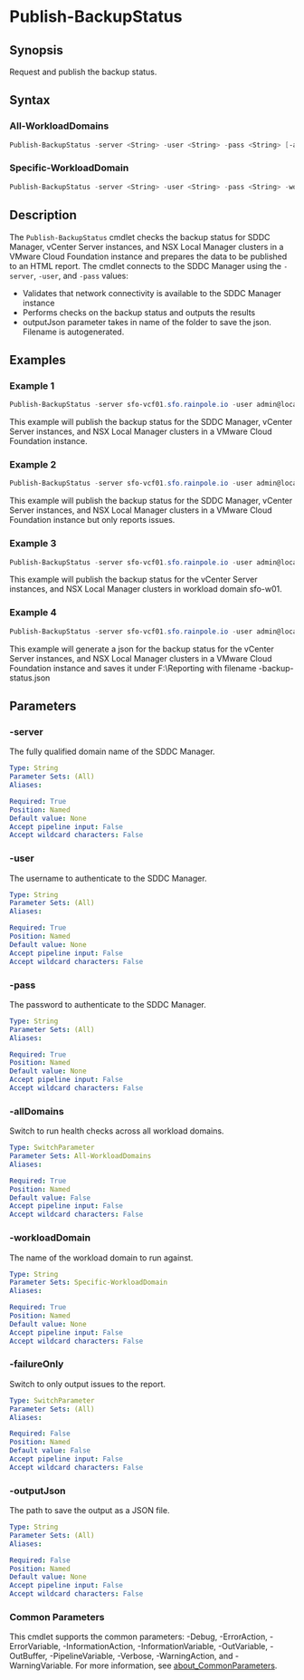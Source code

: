 # Publish-BackupStatus

## Synopsis

Request and publish the backup status.

## Syntax

### All-WorkloadDomains

```powershell
Publish-BackupStatus -server <String> -user <String> -pass <String> [-allDomains] [-failureOnly] [-outputJson <String>] [<CommonParameters>]
```

### Specific-WorkloadDomain

```powershell
Publish-BackupStatus -server <String> -user <String> -pass <String> -workloadDomain <String> [-failureOnly] [-outputJson <String>] [<CommonParameters>]
```

## Description

The `Publish-BackupStatus` cmdlet checks the backup status for SDDC Manager, vCenter Server instances, and NSX Local Manager clusters in a VMware Cloud Foundation instance and prepares the data to be published to an HTML report.
The cmdlet connects to the SDDC Manager using the `-server`, `-user`, and `-pass` values:

- Validates that network connectivity is available to the SDDC Manager instance
- Performs checks on the backup status and outputs the results
- outputJson parameter takes in name of the folder to save the json.
Filename is autogenerated.

## Examples

### Example 1

```powershell
Publish-BackupStatus -server sfo-vcf01.sfo.rainpole.io -user admin@local -pass VMw@re1!VMw@re1! -allDomains
```

This example will publish the backup status for the SDDC Manager, vCenter Server instances, and NSX Local Manager clusters in a VMware Cloud Foundation instance.

### Example 2

```powershell
Publish-BackupStatus -server sfo-vcf01.sfo.rainpole.io -user admin@local -pass VMw@re1!VMw@re1! -allDomains -failureOnly
```

This example will publish the backup status for the SDDC Manager, vCenter Server instances, and NSX Local Manager clusters in a VMware Cloud Foundation instance but only reports issues.

### Example 3

```powershell
Publish-BackupStatus -server sfo-vcf01.sfo.rainpole.io -user admin@local -pass VMw@re1!VMw@re1! -workloadDomain sfo-w01
```

This example will publish the backup status for the vCenter Server instances, and NSX Local Manager clusters in workload domain sfo-w01.

### Example 4

```powershell
Publish-BackupStatus -server sfo-vcf01.sfo.rainpole.io -user admin@local -pass VMw@re1!VMw@re1! -allDomains -outputJson F:\Reporting
```

This example will generate a json for the backup status for the vCenter Server instances, and NSX Local Manager clusters in a VMware Cloud Foundation instance and saves it under F:\Reporting with filename <timestamp>-backup-status.json

## Parameters

### -server

The fully qualified domain name of the SDDC Manager.

```yaml
Type: String
Parameter Sets: (All)
Aliases:

Required: True
Position: Named
Default value: None
Accept pipeline input: False
Accept wildcard characters: False
```

### -user

The username to authenticate to the SDDC Manager.

```yaml
Type: String
Parameter Sets: (All)
Aliases:

Required: True
Position: Named
Default value: None
Accept pipeline input: False
Accept wildcard characters: False
```

### -pass

The password to authenticate to the SDDC Manager.

```yaml
Type: String
Parameter Sets: (All)
Aliases:

Required: True
Position: Named
Default value: None
Accept pipeline input: False
Accept wildcard characters: False
```

### -allDomains

Switch to run health checks across all workload domains.

```yaml
Type: SwitchParameter
Parameter Sets: All-WorkloadDomains
Aliases:

Required: True
Position: Named
Default value: False
Accept pipeline input: False
Accept wildcard characters: False
```

### -workloadDomain

The name of the workload domain to run against.

```yaml
Type: String
Parameter Sets: Specific-WorkloadDomain
Aliases:

Required: True
Position: Named
Default value: None
Accept pipeline input: False
Accept wildcard characters: False
```

### -failureOnly

Switch to only output issues to the report.

```yaml
Type: SwitchParameter
Parameter Sets: (All)
Aliases:

Required: False
Position: Named
Default value: False
Accept pipeline input: False
Accept wildcard characters: False
```

### -outputJson

The path to save the output as a JSON file.

```yaml
Type: String
Parameter Sets: (All)
Aliases:

Required: False
Position: Named
Default value: None
Accept pipeline input: False
Accept wildcard characters: False
```

### Common Parameters

This cmdlet supports the common parameters: -Debug, -ErrorAction, -ErrorVariable, -InformationAction, -InformationVariable, -OutVariable, -OutBuffer, -PipelineVariable, -Verbose, -WarningAction, and -WarningVariable. For more information, see [about_CommonParameters](http://go.microsoft.com/fwlink/?LinkID=113216).
